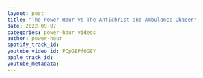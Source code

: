 ```yaml
---
layout: post
title: "The Power Hour vs The Antichrist and Ambulance Chaser"
date: 2022-09-07
categories: power-hour videos
author: power-hour
spotify_track_id: 
youtube_video_id: PCpGEPfOG8Y
apple_track_id: 
youtube_metadata: 
---
```

